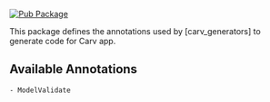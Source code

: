 [![Pub Package](https://img.shields.io/pub/v/carv_annotations.svg)](https://pub.dev/packages/carv_annotations)

This package defines the annotations used by [carv_generators] to generate code for Carv app.

## Available Annotations
    - ModelValidate